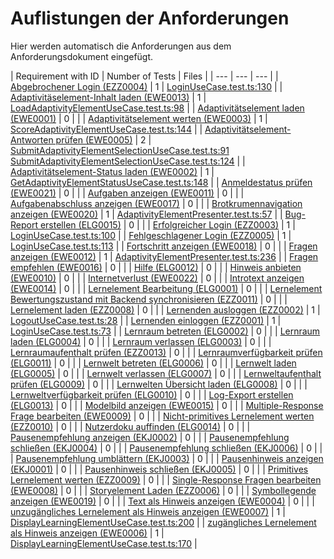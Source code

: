 # Auflistungen der Anforderungen

Hier werden automatisch die Anforderungen aus dem Anforderungsdokument eingefügt.

[//]: # (Script-Start)
| Requirement with ID | Number of Tests | Files |
| --- | --- | --- |
| [Abgebrochener Login (EZZ0004)](EZZ0004.md) | 1 | [LoginUseCase.test.ts:130](https://github.com/ProjektAdLer/2D_3D_AdLer/blob/main/src/Components/CoreTest/Application/UseCases/Login/LoginUseCase.test.ts#L130) |
| [Adaptivitäselement-Inhalt laden (EWE0013)](EWE0013.md) | 1 | [LoadAdaptivityElementUseCase.test.ts:98](https://github.com/ProjektAdLer/2D_3D_AdLer/blob/main/src/Components/CoreTest/Application/UseCases/Adaptivity/LoadAdaptivityElementUseCase/LoadAdaptivityElementUseCase.test.ts#L98) |
| [Adaptivitätselement laden (EWE0001)](EWE0001.md) | 0 |  |
| [Adaptivitätselement werten (EWE0003)](EWE0003.md) | 1 | [ScoreAdaptivityElementUseCase.test.ts:144](https://github.com/ProjektAdLer/2D_3D_AdLer/blob/main/src/Components/CoreTest/Application/UseCases/Adaptivity/ScoreAdaptivityElementUseCase/ScoreAdaptivityElementUseCase.test.ts#L144) |
| [Adaptivitätselement-Antworten prüfen (EWE0005)](EWE0005.md) | 2 | [SubmitAdaptivityElementSelectionUseCase.test.ts:91](https://github.com/ProjektAdLer/2D_3D_AdLer/blob/main/src/Components/CoreTest/Application/UseCases/Adaptivity/SubmitAdaptivityElementSelectionUseCase/SubmitAdaptivityElementSelectionUseCase.test.ts#L91)<br>[SubmitAdaptivityElementSelectionUseCase.test.ts:124](https://github.com/ProjektAdLer/2D_3D_AdLer/blob/main/src/Components/CoreTest/Application/UseCases/Adaptivity/SubmitAdaptivityElementSelectionUseCase/SubmitAdaptivityElementSelectionUseCase.test.ts#L124) |
| [Adaptivitätselement-Status laden (EWE0002)](EWE0002.md) | 1 | [GetAdaptivityElementStatusUseCase.test.ts:148](https://github.com/ProjektAdLer/2D_3D_AdLer/blob/main/src/Components/CoreTest/Application/UseCases/Adaptivity/GetAdaptivityElementStatusUseCase/GetAdaptivityElementStatusUseCase.test.ts#L148) |
| [Anmeldestatus prüfen (EWE0021)](EWE0021.md) | 0 |  |
| [Aufgaben anzeigen (EWE0011)](EWE0011.md) | 0 |  |
| [Aufgabenabschluss anzeigen (EWE0017)](EWE0017.md) | 0 |  |
| [Brotkrumennavigation anzeigen (EWE0020)](EWE0020.md) | 1 | [AdaptivityElementPresenter.test.ts:57](https://github.com/ProjektAdLer/2D_3D_AdLer/blob/main/src/Components/CoreTest/Presentation/Adaptivity/AdaptivityElement/AdaptivityElementPresenter.test.ts#L57) |
| [Bug-Report erstellen (ELG0015)](ELG0015.md) | 0 |  |
| [Erfolgreicher Login (EZZ0003)](EZZ0003.md) | 1 | [LoginUseCase.test.ts:100](https://github.com/ProjektAdLer/2D_3D_AdLer/blob/main/src/Components/CoreTest/Application/UseCases/Login/LoginUseCase.test.ts#L100) |
| [Fehlgeschlagener Login (EZZ0005)](EZZ0005.md) | 1 | [LoginUseCase.test.ts:113](https://github.com/ProjektAdLer/2D_3D_AdLer/blob/main/src/Components/CoreTest/Application/UseCases/Login/LoginUseCase.test.ts#L113) |
| [Fortschritt anzeigen (EWE0018)](EWE0018.md) | 0 |  |
| [Fragen anzeigen (EWE0012)](EWE0012.md) | 1 | [AdaptivityElementPresenter.test.ts:236](https://github.com/ProjektAdLer/2D_3D_AdLer/blob/main/src/Components/CoreTest/Presentation/Adaptivity/AdaptivityElement/AdaptivityElementPresenter.test.ts#L236) |
| [Fragen empfehlen (EWE0016)](EWE0016.md) | 0 |  |
| [Hilfe (ELG0012)](ELG0012.md) | 0 |  |
| [Hinweis anbieten (EWE0010)](EWE0010.md) | 0 |  |
| [Internetverlust (EWE0022)](EWE0022.md) | 0 |  |
| [Introtext anzeigen (EWE0014)](EWE0014.md) | 0 |  |
| [Lernelement Bearbeitung (ELG0001)](ELG0001.md) | 0 |  |
| [Lernelement Bewertungszustand mit Backend synchronisieren (EZZ0011)](EZZ0011.md) | 0 |  |
| [Lernelement laden (EZZ0008)](EZZ0008.md) | 0 |  |
| [Lernenden ausloggen (EZZ0002)](EZZ0002.md) | 1 | [LogoutUseCase.test.ts:28](https://github.com/ProjektAdLer/2D_3D_AdLer/blob/main/src/Components/CoreTest/Application/UseCases/Logout/LogoutUseCase.test.ts#L28) |
| [Lernenden einloggen (EZZ0001)](EZZ0001.md) | 1 | [LoginUseCase.test.ts:73](https://github.com/ProjektAdLer/2D_3D_AdLer/blob/main/src/Components/CoreTest/Application/UseCases/Login/LoginUseCase.test.ts#L73) |
| [Lernraum betreten (ELG0002)](ELG0002.md) | 0 |  |
| [Lernraum laden (ELG0004)](ELG0004.md) | 0 |  |
| [Lernraum verlassen (ELG0003)](ELG0003.md) | 0 |  |
| [Lernraumaufenthalt prüfen (EZZ0013)](EZZ0013.md) | 0 |  |
| [Lernraumverfügbarkeit prüfen (ELG0011)](ELG0011.md) | 0 |  |
| [Lernwelt betreten (ELG0006)](ELG0006.md) | 0 |  |
| [Lernwelt laden (ELG0005)](ELG0005.md) | 0 |  |
| [Lernwelt verlassen (ELG0007)](ELG0007.md) | 0 |  |
| [Lernweltaufenthalt prüfen (ELG0009)](ELG0009.md) | 0 |  |
| [Lernwelten Übersicht laden (ELG0008)](ELG0008.md) | 0 |  |
| [Lernweltverfügbarkeit prüfen (ELG0010)](ELG0010.md) | 0 |  |
| [Log-Export erstellen (ELG0013)](ELG0013.md) | 0 |  |
| [Modelbild anzeigen (EWE0015)](EWE0015.md) | 0 |  |
| [Multiple-Response Frage bearbeiten (EWE0009)](EWE0009.md) | 0 |  |
| [Nicht-primitives Lernelement werten (EZZ0010)](EZZ0010.md) | 0 |  |
| [Nutzerdoku auffinden (ELG0014)](ELG0014.md) | 0 |  |
| [Pausenempfehlung anzeigen  (EKJ0002)](EKJ0002.md) | 0 |  |
| [Pausenempfehlung schließen (EKJ0004)](EKJ0004.md) | 0 |  |
| [Pausenempfehlung schließen (EKJ0006)](EKJ0006.md) | 0 |  |
| [Pausenempfehlung umblättern (EKJ0003)](EKJ0003.md) | 0 |  |
| [Pausenhinweis anzeigen (EKJ0001)](EKJ0001.md) | 0 |  |
| [Pausenhinweis schließen (EKJ0005)](EKJ0005.md) | 0 |  |
| [Primitives Lernelement werten (EZZ0009)](EZZ0009.md) | 0 |  |
| [Single-Response Fragen bearbeiten (EWE0008)](EWE0008.md) | 0 |  |
| [Storyelement Laden (EZZ0006)](EZZ0006.md) | 0 |  |
| [Symbollegende anzeigen (EWE0019)](EWE0019.md) | 0 |  |
| [Text als Hinweis anzeigen (EWE0004)](EWE0004.md) | 0 |  |
| [unzugängliches Lernelement als Hinweis anzeigen (EWE0007)](EWE0007.md) | 1 | [DisplayLearningElementUseCase.test.ts:200](https://github.com/ProjektAdLer/2D_3D_AdLer/blob/main/src/Components/CoreTest/Application/UseCases/Adaptivity/DisplayLearningElementUseCase/DisplayLearningElementUseCase.test.ts#L200) |
| [zugängliches Lernelement als Hinweis anzeigen (EWE0006)](EWE0006.md) | 1 | [DisplayLearningElementUseCase.test.ts:170](https://github.com/ProjektAdLer/2D_3D_AdLer/blob/main/src/Components/CoreTest/Application/UseCases/Adaptivity/DisplayLearningElementUseCase/DisplayLearningElementUseCase.test.ts#L170) |